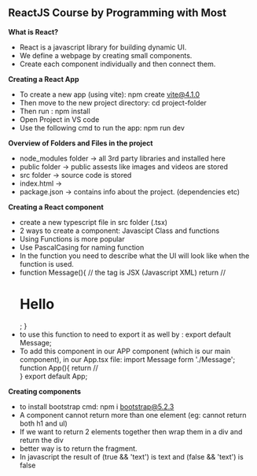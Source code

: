 ## ReactJS Course by Programming with Most


**What is React?**
+ React is a javascript library for building dynamic UI. 
+ We define a webpage by creating small components.
+ Create each component individually and then connect them.

**Creating a React App**
+ To create a new app (using vite): npm create vite@4.1.0
+ Then move to the new project directory: cd project-folder
+ Then run : npm install
+ Open Project in VS code
+ Use the following cmd to run the app: npm run dev

**Overview of Folders and Files in the project**
+ node_modules folder -> all 3rd party libraries and installed here
+ public folder -> public assests like images and videos are stored
+ src folder -> source code is stored
+ index.html ->
+ package.json -> contains info about the project. (dependencies etc)

**Creating a React component**
+ create a new typescript file in src folder (.tsx)
+ 2 ways to create a component: Javascipt Class and functions
+ Using Functions is more popular
+ Use PascalCasing for naming function
+ In the function you need to describe what the UI will look like when the function is used.
+ function Message(){
      // the tag is JSX (Javascript XML)
      return //<h1>Hello</h1>;
  }
+ to use this function to need to export it as well by : export default Message;
+ To add this component in our APP component (which is our main component), in our App.tsx file:
  import Message form './Message';
  function App(){
    return //<div><Message></Message></div>
  }
  export default App;

**Creating components**
+ to install bootstrap cmd: npm i bootstrap@5.2.3
+ A component cannot return more than one element (eg: cannot return both h1 and ul)
+ If we want to return 2 elements together then wrap them in a div and return the div
+ better way is to return the fragment.
+ In javascript the result of (true && 'text') is text and (false && 'text') is false
